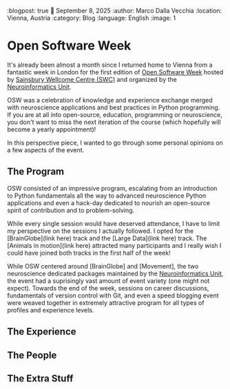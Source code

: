 :blogpost: true
:date: September 8, 2025
:author: Marco Dalla Vecchia
:location: Vienna, Austria
:category: Blog
:language: English
:image: 1

# Open Software Week
It's already been almost a month since I returned home to Vienna from a fantastic week in London for the first edition of [Open Software Week](https://neuroinformatics.dev/open-software-week/) hosted by [Sainsbury Wellcome Centre (SWC)](https://www.sainsburywellcome.org/) and organized by the [Neuroinformatics Unit](https://neuroinformatics.dev/).

OSW was a celebration of knowledge and experience exchange merged with neuroscience applications and best practices in Python programming. If you are at all into open-source, education, programming or neuroscience, you don't want to miss the next iteration of the course (which hopefully will become a yearly appointment)!

In this perspective piece, I wanted to go through some personal opinions on a few aspects of the event.

## The Program
OSW consisted of an impressive program, escalating from an introduction to Python fundamentals all the way to advanced neuroscience Python applications and even a hack-day dedicated to nourish an open-source spirit of contribution and to problem-solving.

While every single session would have deserved attendance, I have to limit my perspective on the sessions I actually followed. I opted for the [BrainGlobe](link here) track and the [Large Data](link here) track. The [Animals in motion](link here) attracted many participants and I really wish I could have joined both tracks in the first half of the week!

While OSW centered around [BrainGlobe] and [Movement], the two neuroscience dedicated packages maintained by the [Neuroinformatics Unit](https://neuroinformatics.dev/), the event had a suprisingly vast amount of event variety (one might not expect). Towards the end of the week, sessions on career discussions, fundamentals of version control with Git, and even a speed blogging event were weaved together in extremely attractive program for all types of profiles and experience levels.

## The Experience

## The People

## The Extra Stuff